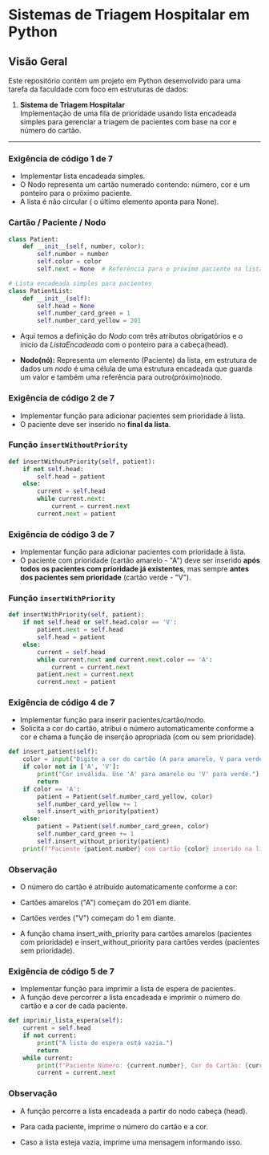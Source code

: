 # Sistemas de Triagem Hospitalar em Python


## Visão Geral

Este repositório contém um projeto em Python desenvolvido para uma tarefa da faculdade com foco em estruturas de dados:

1. **Sistema de Triagem Hospitalar**  
   Implementação de uma fila de prioridade usando lista encadeada simples para gerenciar a triagem de pacientes com base na cor e número do cartão.
---

### Exigência de código 1 de 7
- Implementar lista encadeada simples.
- O Nodo representa um cartão numerado contendo: número, cor e um ponteiro para o próximo paciente.
- A lista é não circular ( o último elemento aponta para None).

### Cartão / Paciente / Nodo

```python
class Patient:
    def __init__(self, number, color):
        self.number = number
        self.color = color
        self.next = None  # Referência para o próximo paciente na lista

# Lista encadeada simples para pacientes
class PatientList:
    def __init__(self):
        self.head = None
        self.number_card_green = 1
        self.number_card_yellow = 201
  ```


- Aqui temos a definição do *Nodo* com três atributos obrigatórios e o inicio da *ListaEncadeada* com o ponteiro para a cabeça(head).

- **Nodo(nó):** Representa um elemento (Paciente) da lista, em estrutura de dados um *nodo* é uma célula de uma estrutura encadeada que guarda um valor e também uma referência para outro(próximo)nodo.



### Exigência de código 2 de 7
- Implementar função para adicionar pacientes sem prioridade à lista.
- O paciente deve ser inserido no **final da lista**.

### Função `insertWithoutPriority`

```python
def insertWithoutPriority(self, patient):
    if not self.head:
        self.head = patient
    else:
        current = self.head
        while current.next:
            current = current.next
        current.next = patient
```


### Exigência de código 3 de 7
- Implementar função para adicionar pacientes com prioridade à lista.
- O paciente com prioridade (cartão amarelo - "A") deve ser inserido **após todos os pacientes com prioridade já existentes**, mas sempre **antes dos pacientes sem prioridade** (cartão verde - "V").

### Função `insertWithPriority`

```python
def insertWithPriority(self, patient):
    if not self.head or self.head.color == 'V':
        patient.next = self.head
        self.head = patient
    else:
        current = self.head
        while current.next and current.next.color == 'A':
            current = current.next
        patient.next = current.next
        current.next = patient
```

### Exigência de código 4 de 7
- Implementar função para inserir pacientes/cartão/nodo.
- Solicita a cor do cartão, atribui o número automaticamente conforme a cor e chama a função de inserção apropriada (com ou sem prioridade).

```python
def insert_patient(self):
    color = input("Digite a cor do cartão (A para amarelo, V para verde): ").strip().upper()
    if color not in ['A', 'V']:
        print("Cor inválida. Use 'A' para amarelo ou 'V' para verde.")
        return
    if color == 'A':
        patient = Patient(self.number_card_yellow, color)
        self.number_card_yellow += 1
        self.insert_with_priority(patient)
    else:
        patient = Patient(self.number_card_green, color)
        self.number_card_green += 1
        self.insert_without_priority(patient)
    print(f"Paciente {patient.number} com cartão {color} inserido na lista.")


```

### Observação
- O número do cartão é atribuído automaticamente conforme a cor:

- Cartões amarelos ("A") começam do 201 em diante.

- Cartões verdes ("V") começam do 1 em diante.

- A função chama insert_with_priority para cartões amarelos (pacientes com prioridade) e insert_without_priority para cartões verdes (pacientes sem prioridade).


### Exigência de código 5 de 7
- Implementar função para imprimir a lista de espera de pacientes.
- A função deve percorrer a lista encadeada e imprimir o número do cartão e a cor de cada paciente.

```python
def imprimir_lista_espera(self):
    current = self.head
    if not current:
        print("A lista de espera está vazia.")
        return
    while current:
        print(f"Paciente Número: {current.number}, Cor do Cartão: {current.color}")
        current = current.next

```
### Observação
- A função percorre a lista encadeada a partir do nodo cabeça (head).

- Para cada paciente, imprime o número do cartão e a cor.

- Caso a lista esteja vazia, imprime uma mensagem informando isso.


